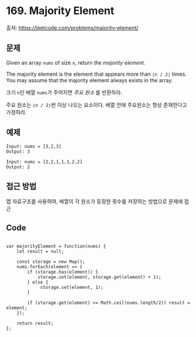 # 169. Majority Element
출처: https://leetcode.com/problems/majority-element/

## 문제

Given an array  `nums`  of size  `n`, return  _the majority element_.

The majority element is the element that appears more than  `⌊n / 2⌋`  times. You may assume that the majority element always exists in the array.

크기 `n`인 배열 `nums`가 주어지면 _주요 원소_ 를 반환하라.

주요 원소는 `⌊n / 2⌋`번 이상 나오는 요소이다. 배열 안에 주요원소는 항상 존재한다고 가정하라.

## 예제
```
Input: nums = [3,2,3]
Output: 3
```
```
Input: nums = [2,2,1,1,1,2,2]
Output: 2
```

## 접근 방법

맵 자료구조를 사용하여, 배열의 각 원소가 등장한 횟수를 저장하는 방법으로 문제에 접근

## Code

<pre>
<code>
var majorityElement = function(nums) {
    let result = null;
    
    const storage = new Map();
    nums.forEach(element => {
        if (storage.has(element)) {
            storage.set(element, storage.get(element) + 1);
        } else {
             storage.set(element, 1);
        }
        
        if (storage.get(element) >= Math.ceil(nums.length/2)) result = element;
    });
    
    return result;
};
</code>
</pre>
